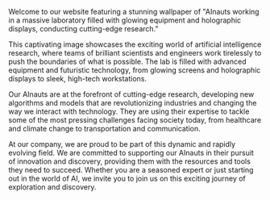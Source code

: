 <!--
Write me content for website with wallpaper "AInauts working in a massive laboratory filled with glowing equipment and holographic displays, conducting cutting-edge research."
-->

<!--font:Montserrat-->

Welcome to our website featuring a stunning wallpaper of "AInauts working in a massive laboratory filled with glowing equipment and holographic displays, conducting cutting-edge research."

This captivating image showcases the exciting world of artificial intelligence research, where teams of brilliant scientists and engineers work tirelessly to push the boundaries of what is possible. The lab is filled with advanced equipment and futuristic technology, from glowing screens and holographic displays to sleek, high-tech workstations.

Our AInauts are at the forefront of cutting-edge research, developing new algorithms and models that are revolutionizing industries and changing the way we interact with technology. They are using their expertise to tackle some of the most pressing challenges facing society today, from healthcare and climate change to transportation and communication.

At our company, we are proud to be part of this dynamic and rapidly evolving field. We are committed to supporting our AInauts in their pursuit of innovation and discovery, providing them with the resources and tools they need to succeed. Whether you are a seasoned expert or just starting out in the world of AI, we invite you to join us on this exciting journey of exploration and discovery.
